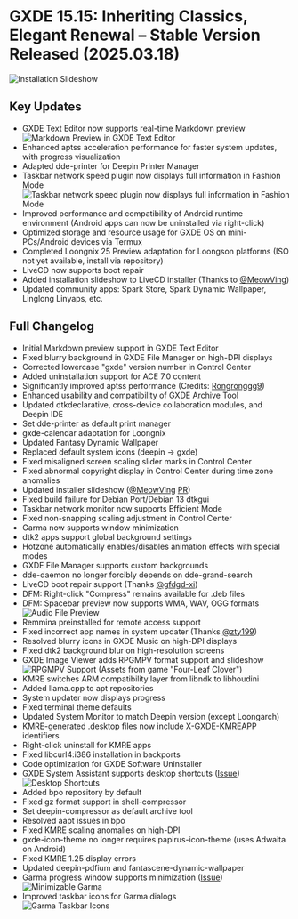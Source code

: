 # GXDE 15.15: Inheriting Classics, Elegant Renewal – Stable Version Released (2025.03.18)

![Installation Slideshow](/news/15.15/slide1.jpg)  

## Key Updates
- GXDE Text Editor now supports real-time Markdown preview
  ![Markdown Preview in GXDE Text Editor](/news/15.15/gxde-editor.jpg)
- Enhanced aptss acceleration performance for faster system updates, with progress visualization
- Adapted dde-printer for Deepin Printer Manager
- Taskbar network speed plugin now displays full information in Fashion Mode
  ![Taskbar network speed plugin now displays full information in Fashion Mode](/news/15.15/dock-monitor.jpg)
- Improved performance and compatibility of Android runtime environment (Android apps can now be uninstalled via right-click)
- Optimized storage and resource usage for GXDE OS on mini-PCs/Android devices via Termux
- Completed Loongnix 25 Preview adaptation for Loongson platforms (ISO not yet available, install via repository)
- LiveCD now supports boot repair
- Added installation slideshow to LiveCD installer (Thanks to [@MeowVing](https://gitee.com/possibleving))
- Updated community apps: Spark Store, Spark Dynamic Wallpaper, Linglong Linyaps, etc.

## Full Changelog
- Initial Markdown preview support in GXDE Text Editor  
- Fixed blurry background in GXDE File Manager on high-DPI displays
- Corrected lowercase "gxde" version number in Control Center
- Added uninstallation support for ACE 7.0 content
- Significantly improved aptss performance (Credits: [Rongronggg9](https://github.com/Rongronggg9))
- Enhanced usability and compatibility of GXDE Archive Tool
- Updated dtkdeclarative, cross-device collaboration modules, and Deepin IDE
- Set dde-printer as default print manager
- gxde-calendar adaptation for Loongnix
- Updated Fantasy Dynamic Wallpaper
- Replaced default system icons (deepin → gxde)
- Fixed misaligned screen scaling slider marks in Control Center
- Fixed abnormal copyright display in Control Center during time zone anomalies
- Updated installer slideshow ([@MeowVing](https://gitee.com/possibleving) [PR](https://gitee.com/GXDE-OS/calamares-settings-gxde/pulls/2))
- Fixed build failure for Debian Port/Debian 13 dtkgui
- Taskbar network monitor now supports Efficient Mode  
- Fixed non-snapping scaling adjustment in Control Center
- Garma now supports window minimization
- dtk2 apps support global background settings
- Hotzone automatically enables/disables animation effects with special modes
- GXDE File Manager supports custom backgrounds
- dde-daemon no longer forcibly depends on dde-grand-search
- LiveCD boot repair support (Thanks [@gfdgd-xi](https://gitee.com/GXDE-OS))
- DFM: Right-click "Compress" remains available for .deb files
- DFM: Spacebar preview now supports WMA, WAV, OGG formats  
  ![Audio File Preview](/news/15.15/file-preview.jpg)
- Remmina preinstalled for remote access support
- Fixed incorrect app names in system updater (Thanks [@zty199](https://gitee.com/zty199))
- Resolved blurry icons in GXDE Music on high-DPI displays
- Fixed dtk2 background blur on high-resolution screens
- GXDE Image Viewer adds RPGMPV format support and slideshow  
  ![RPGMPV Support](/news/15.15/gxde-image-viewer.jpg) (Assets from game "Four-Leaf Clover")
- KMRE switches ARM compatibility layer from libndk to libhoudini
- Added llama.cpp to apt repositories
- System updater now displays progress
- Fixed terminal theme defaults
- Updated System Monitor to match Deepin version (except Loongarch)
- KMRE-generated .desktop files now include X-GXDE-KMREAPP identifiers
- Right-click uninstall for KMRE apps
- Fixed libcurl4:i386 installation in backports
- Code optimization for GXDE Software Uninstaller
- GXDE System Assistant supports desktop shortcuts ([Issue](https://gitee.com/GXDE-OS/GXDE/issues/IBC8QS))  
  ![Desktop Shortcuts](/news/15.15/gxde-system-assistant.jpg)
- Added bpo repository by default
- Fixed gz format support in shell-compressor
- Set deepin-compressor as default archive tool
- Resolved aapt issues in bpo
- Fixed KMRE scaling anomalies on high-DPI
- gxde-icon-theme no longer requires papirus-icon-theme (uses Adwaita on Android)
- Fixed KMRE 1.25 display errors
- Updated deepin-pdfium and fantascene-dynamic-wallpaper
- Garma progress window supports minimization ([Issue](https://gitee.com/GXDE-OS/garma/issues/IB7RUH))  
  ![Minimizable Garma](/news/15.15/garma.jpg)
- Improved taskbar icons for Garma dialogs  
  ![Garma Taskbar Icons](/news/15.15/garma-dock.jpg)